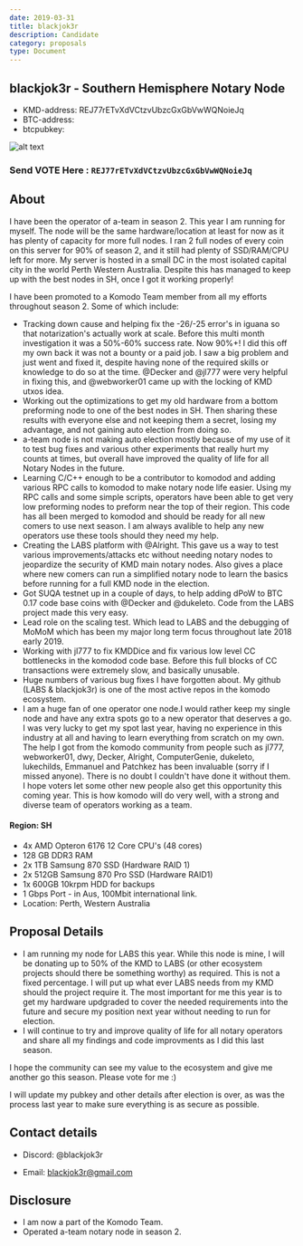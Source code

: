 ```yaml
---
date: 2019-03-31
title: blackjok3r
description: Candidate
category: proposals
type: Document
---
```

## blackjok3r - Southern Hemisphere Notary Node
- KMD-address: REJ77rETvXdVCtzvUbzcGxGbVwWQNoieJq
- BTC-address:
- btcpubkey:

![alt text](https://raw.githubusercontent.com/blackjok3rtt/vote2018/master/notarynodes/blackjok3r/notary.png)

### Send VOTE Here : `REJ77rETvXdVCtzvUbzcGxGbVwWQNoieJq`


## About
I have been the operator of a-team in season 2. This year I am running for myself. The node will be the same hardware/location at least for now as it has plenty of capacity for more full nodes. I ran 2 full nodes of every coin on this server for 90% of season 2, and it still had plenty of SSD/RAM/CPU left for more. My server is hosted in a small DC in the most isolated capital city in the world Perth Western Australia. Despite this has managed to keep up with the best nodes in SH, once I got it working properly!

I have been promoted to a Komodo Team member from all my efforts throughout season 2. Some of which include:
- Tracking down cause and helping fix the -26/-25 error's in iguana so that notarization's actually work at scale. Before this multi month investigation it was a 50%-60% success rate. Now 90%+! I did this off my own back it was not a bounty or a paid job. I saw a big problem and just went and fixed it, despite having none of the required skills or knowledge to do so at the time. @Decker and @jl777 were very helpful in fixing this, and @webworker01 came up with the locking of KMD utxos idea.
- Working out the optimizations to get my old hardware from a bottom preforming node to one of the best nodes in SH. Then sharing these results with everyone else and not keeping them a secret, losing my advantage, and not gaining auto election from doing so.
- a-team node is not making auto election mostly because of my use of it to test bug fixes and various other experiments that really hurt my counts at times, but overall have improved the quality of life for all Notary Nodes in the future.
- Learning C/C++ enough to be a contributor to komodod and adding various RPC calls to komodod to make notary node life easier. Using my RPC calls and some simple scripts, operators have been able to get very low preforming nodes to preform near the top of their region. This code has all been merged to komodod and should be ready for all new comers to use next season. I am always avalible to help any new operators use these tools should they need my help. 
- Creating the LABS platform with @Alright. This gave us a way to test various improvements/attacks etc without needing notary nodes to jeopardize the security of KMD main notary nodes. Also gives a place where new comers can run a simplified notary node to learn the basics before running for a full KMD node in the election.
- Got SUQA testnet up in a couple of days, to help adding dPoW to BTC 0.17 code base coins with @Decker and @dukeleto. Code from the LABS project made this very easy.
- Lead role on the scaling test. Which lead to LABS and the debugging of MoMoM which has been my major long term focus throughout late 2018 early 2019.
- Working with jl777 to fix KMDDice and fix various low level CC bottlenecks in the komodod code base. Before this full blocks of CC transactions were extremely slow, and basically unusable.
- Huge numbers of various bug fixes I have forgotten about. My github (LABS & blackjok3r) is one of the most active repos in the komodo ecosystem.
- I am a huge fan of one operator one node.I would rather keep my single node and have any extra spots go to a new operator that deserves a go. I was very lucky to get my spot last year, having no experience in this industry at all and having to learn everything from scratch on my own. The help I got from the komodo community from people such as jl777, webworker01, dwy, Decker, Alright, ComputerGenie, dukeleto, lukechilds, Emmanuel and Patchkez has been invaluable (sorry if I missed anyone). There is no doubt I couldn't have done it without them. I hope voters let some other new people also get this opportunity this coming year. This is how komodo will do very well, with a strong and diverse team of operators working as a team.

#### Region: SH
- 4x AMD Opteron 6176 12 Core CPU's (48 cores)
- 128 GB DDR3 RAM
- 2x 1TB Samsung 870 SSD (Hardware RAID 1)
- 2x 512GB Samsung 870 Pro SSD (Hardware RAID1)
- 1x 600GB 10krpm HDD for backups
- 1 Gbps Port - in Aus, 100Mbit international link.
- Location: Perth, Western Australia

## Proposal Details 
- I am running my node for LABS this year. While this node is mine, I will be donating up to 50% of the KMD to LABS (or other ecosystem projects should there be something worthy) as required. This is not a fixed percentage. I will put up what ever LABS needs from my KMD should the project require it. The most important for me this year is to get my hardware updgraded to cover the needed requirements into the future and secure my position next year without needing to run for election.
- I will continue to try and improve quality of life for all notary operators and share all my findings and code improvments as I did this last season. 

I hope the community can see my value to the ecosystem and give me another go this season. Please vote for me :) 

I will update my pubkey and other details after election is over, as was the process last year to make sure everything is as secure as possible. 

## Contact details

- Discord: @blackjok3r

- Email: blackjok3r@gmail.com

## Disclosure

- I am now a part of the Komodo Team.
- Operated a-team notary node in season 2.

